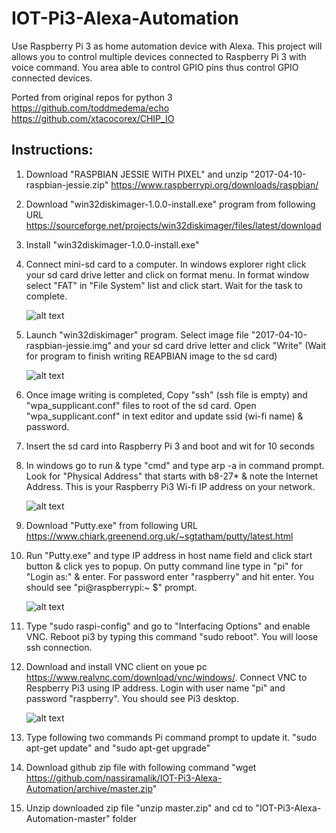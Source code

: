 # IOT-Pi3-Alexa-Automation
Use Raspberry Pi 3 as home automation device with Alexa. This project will allows you to control multiple devices connected to Raspberry Pi 3 with voice command. You area able to control GPIO pins thus control GPIO connected devices.

Ported from original repos for python 3
https://github.com/toddmedema/echo
https://github.com/xtacocorex/CHIP_IO 

## Instructions:

1. Download "RASPBIAN JESSIE WITH PIXEL" and unzip "2017-04-10-raspbian-jessie.zip"
  https://www.raspberrypi.org/downloads/raspbian/

1. Download "win32diskimager-1.0.0-install.exe" program from following URL
  https://sourceforge.net/projects/win32diskimager/files/latest/download

1. Install "win32diskimager-1.0.0-install.exe"

1. Connect mini-sd card to a computer. In windows explorer right click your sd card drive letter and click on format menu.
  In format window select "FAT" in "File System" list and click start. Wait for the task to complete.
  
    ![alt text](https://raw.githubusercontent.com/nassiramalik/IOT-Pi3-Alexa-Automation/master/images/formatsdcard.jpg)
  
1. Launch "win32diskimager" program. Select image file "2017-04-10-raspbian-jessie.img" and your sd card drive letter and click "Write"
  (Wait for program to finish writing REAPBIAN image to the sd card)
      
    ![alt text](https://raw.githubusercontent.com/nassiramalik/IOT-Pi3-Alexa-Automation/master/images/win32diskimager.jpg)

1. Once image writing is completed, Copy "ssh" (ssh file is empty) and "wpa_supplicant.conf" files to root of the sd card. Open "wpa_supplicant.conf" in text editor and update ssid (wi-fi name) & password.

1. Insert the sd card into Raspberry Pi 3 and boot and wit for 10 seconds

1. In windows go to run & type "cmd" and type arp -a in command prompt. Look for "Physical Address" that starts with b8-27\* & note the Internet Address. This is your Raspberry Pi3 Wi-fi IP address on your network.
  
    ![alt text](https://raw.githubusercontent.com/nassiramalik/IOT-Pi3-Alexa-Automation/master/images/pi3ipaddress.jpg)
  
1. Download "Putty.exe" from following URL https://www.chiark.greenend.org.uk/~sgtatham/putty/latest.html

1. Run "Putty.exe" and type IP address in host name field and click start button & click yes to popup. On putty command line type in "pi" for "Login as:" & enter. For password enter "raspberry" and   hit enter. You should see "pi@raspberrypi:~ $" prompt.

    ![alt text](https://raw.githubusercontent.com/nassiramalik/IOT-Pi3-Alexa-Automation/master/images/puttypi3prompt.png)

1. Type "sudo raspi-config" and go to "Interfacing Options" and enable VNC. Reboot pi3 by typing this command "sudo reboot". You will loose ssh connection.

1. Download and install VNC client on youe pc https://www.realvnc.com/download/vnc/windows/. Connect VNC to Respberry Pi3 using IP address. Login with user name "pi" and password "raspberry". You should see Pi3 desktop.

    ![alt text](https://raw.githubusercontent.com/nassiramalik/IOT-Pi3-Alexa-Automation/master/images/pi3vnc.png)
1. Type following two commands Pi command prompt to update it. "sudo apt-get update" and "sudo apt-get upgrade"
1. Download github zip file with following command
  "wget https://github.com/nassiramalik/IOT-Pi3-Alexa-Automation/archive/master.zip"
1. Unzip downloaded zip file "unzip master.zip" and cd to "IOT-Pi3-Alexa-Automation-master" folder
